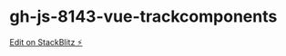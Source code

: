 # gh-js-8143-vue-trackcomponents

[Edit on StackBlitz ⚡️](https://stackblitz.com/edit/vitejs-vite-nleqqm)